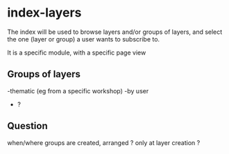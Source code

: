 index-layers
============


The index will be used to browse layers and/or groups of layers, and select the one (layer or group) a user wants to subscribe to.

It is a specific module, with a specific page view

## Groups of layers

-thematic (eg from a specific workshop)
-by user
- ?

## Question

when/where groups are created, arranged ? only at layer creation ?